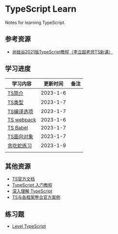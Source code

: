 # **TypeScript Learn**

Notes for learning TypeScript.



## **参考资源**

- [尚硅谷2021版TypeScript教程（李立超老师TS新课）](https://www.bilibili.com/video/BV1Xy4y1v7S2?p=6)



## **学习进度**

| **学习内容**                                                 | **更新时间** | **备注**                                            |
| ------------------ | ------------ | ----------------------------------- |
| [TS简介](001.TS%E7%AE%80%E4%BB%8B.md) | 2023-1-6   |                                                     |
| [TS类型](002.TS%E7%B1%BB%E5%9E%8B.md) | 2023-1-7   |                                                     |
| [TS编译选项](003.TS%E7%BC%96%E8%AF%91%E9%80%89%E9%A1%B9.md) | 2023-1-7   |                          |
| [TS webpack](004.TS%20webpack.md) | 2023-1-6   |  |
| [TS Babel]( 005.TS%20Babel.md)| 2023-1-7   |                                                     |
| [TS面向对象](006.TS%E9%9D%A2%E5%90%91%E5%AF%B9%E8%B1%A1.md) | 2023-1-7   |                                                     |
| [贪吃蛇练习](https://github.com/ironartisan/front-notes/tree/master/TypeScript/code/chapt002) | 2023-1-9   |                                                     |
|                                                              |              |                                                     |



## **其他资源**

-   [TS官方文档](https://www.tslang.cn/docs/home.html)
-   [TypeScript 入门教程](https://ts.xcatliu.com/)
-   [深入理解 TypeScript](https://jkchao.github.io/typescript-book-chinese/)
-   [TS与各框架整合官方案例](https://www.tslang.cn/samples/index.html)



## **练习题**

- [Level TypeScript](https://type-level-typescript.com/)


